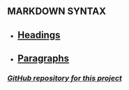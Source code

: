 ## MARKDOWN SYNTAX

* ## [Headings](/Headings.md/)

* ## [Paragraphs](/Paragraphs.md/)

### [_GitHub repository for this project_](https://github.com/Nickeld28/Learning_Markdown)
